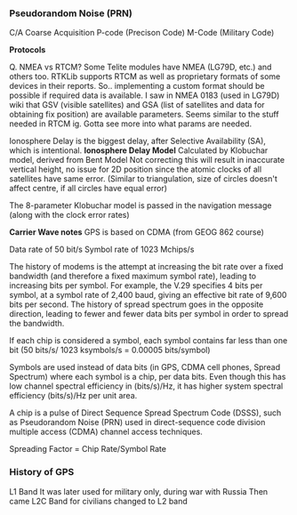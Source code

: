 ### Pseudorandom Noise (PRN)
C/A Coarse Acquisition
P-code (Precison Code)
M-Code (Military Code)

**Protocols**

Q. NMEA vs RTCM?
Some Telite modules have NMEA (LG79D, etc.) and others too. RTKLib supports RTCM as well as proprietary formats of some devices in their reports. So.. implementing a custom format should be possible if required data is available. I saw in NMEA 0183 (used in LG79D) wiki that GSV (visible satellites) and GSA (list of satellites and data for obtaining fix position) are available parameters. Seems similar to the stuff needed in RTCM ig. Gotta see more into what params are needed.

Ionosphere Delay is the biggest delay, after Selective Availability (SA), which is intentional.
**Ionosphere Delay Model**
Calculated by Klobuchar model, derived from Bent Model
Not correcting this will result in inaccurate vertical height, no issue for 2D position since the atomic clocks of all satellites have same error.
(Similar to triangulation, size of circles doesn't affect centre, if all circles have equal error)

The 8-parameter Klobuchar model is passed in the navigation message
(along with the clock error rates)

**Carrier Wave notes**
GPS is based on CDMA (from GEOG 862 course)

Data rate of 50 bit/s
Symbol rate of 1023 Mchips/s

The history of modems is the attempt at increasing the bit rate over a fixed bandwidth (and therefore a fixed maximum symbol rate), leading to increasing bits per symbol. For example, the V.29 specifies 4 bits per symbol, at a symbol rate of 2,400 baud, giving an effective bit rate of 9,600 bits per second. The history of spread spectrum goes in the opposite direction, leading to fewer and fewer data bits per symbol in order to spread the bandwidth.

If each chip is considered a symbol, each symbol contains far less than one bit (50 bits/s/ 1023 ksymbols/s = 0.00005 bits/symbol)

Symbols are used instead of data bits (in GPS, CDMA cell phones, Spread Spectrum) where each symbol is a chip, per data bits. Even though this has low channel spectral efficiency in (bits/s)/Hz, it has higher system spectral efficiency (bits/s)/Hz per unit area.

A chip is a pulse of Direct Sequence Spread Spectrum Code (DSSS), such as Pseudorandom Noise (PRN) used in direct-sequence code division multiple access (CDMA) channel access techniques.

Spreading Factor = Chip Rate/Symbol Rate

### History of GPS
L1 Band
It was later used for military only, during war with Russia
Then came L2C Band for civilians
changed to L2 band